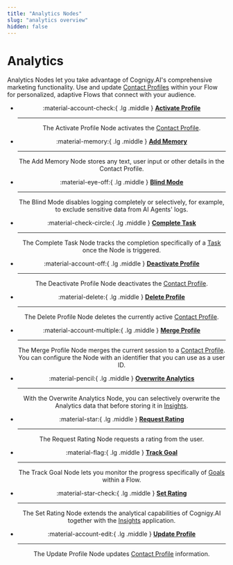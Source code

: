 ```yaml
---
title: "Analytics Nodes" 
slug: "analytics overview"
hidden: false 
---
```


# Analytics

Analytics Nodes let you take advantage of Cognigy.AI's comprehensive marketing functionality. Use and update [Contact Profiles](../../../analyze/contact-profiles.md) within your Flow for personalized, adaptive Flows that connect with your audience.

<div class="grid cards" style="text-align: center;" markdown>

-   :material-account-check:{ .lg .middle } __[Activate Profile](activate-profile.md)__

    ---

    The Activate Profile Node activates the [Contact Profile](../../../analyze/contact-profiles.md).

-   :material-memory:{ .lg .middle } __[Add Memory](add-memory.md)__

    ---

    The Add Memory Node stores any text, user input or other details in the Contact Profile.

-   :material-eye-off:{ .lg .middle } __[Blind Mode](blind-mode.md)__

    ---

    The Blind Mode disables logging completely or selectively, for example, to exclude sensitive data from AI Agents' logs.

-   :material-check-circle:{ .lg .middle } __[Complete Task](complete-task.md)__

    ---

    The Complete Task Node tracks the completion specifically of a [Task](../../../analyze/goals-and-tasks/tasks.md) once the Node is triggered.

-   :material-account-off:{ .lg .middle } __[Deactivate Profile](deactivate-profile.md)__

    ---

    The Deactivate Profile Node deactivates the [Contact Profile](../../../analyze/contact-profiles.md).

-   :material-delete:{ .lg .middle } __[Delete Profile](delete-profile.md)__

    ---

    The Delete Profile Node deletes the currently active [Contact Profile](../../../analyze/contact-profiles.md).

-   :material-account-multiple:{ .lg .middle } __[Merge Profile](merge-profile.md)__

    ---

    The Merge Profile Node merges the current session to a [Contact Profile](../../../analyze/contact-profiles.md). You can configure the Node with an identifier that you can use as a user ID.

-   :material-pencil:{ .lg .middle } __[Overwrite Analytics](overwrite-analytics.md)__

    ---

    With the Overwrite Analytics Node, you can selectively overwrite the Analytics data that before storing it in [Insights](../../../../insights/overview.md).

-   :material-star:{ .lg .middle } __[Request Rating](request-rating.md)__

    ---

    The Request Rating Node requests a rating from the user.

-   :material-flag:{ .lg .middle } __[Track Goal](track-goal.md)__

    ---

    The Track Goal Node lets you monitor the progress specifically of [Goals](../../../analyze/goals-and-tasks/goals.md) within a Flow.

-   :material-star-check:{ .lg .middle } __[Set Rating](set-rating.md)__

    ---

    The Set Rating Node extends the analytical capabilities of Cognigy.AI together with the [Insights](../../../../insights/overview.md) application.

-   :material-account-edit:{ .lg .middle } __[Update Profile](update-profile.md)__

    ---

    The Update Profile Node updates [Contact Profile](../../../analyze/contact-profiles.md) information.

</div>

